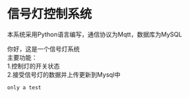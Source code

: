 # 信号灯控制系统
本系统采用Python语言编写，通信协议为Mqtt，数据库为MySQL  

你好，这是一个信号灯系统  
主要功能：  
1.控制灯的开关状态  
2.接受信号灯的数据并上传更新到Mysql中  

``only a test``
